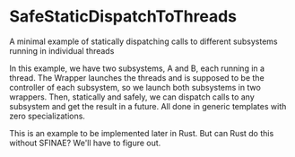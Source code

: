 # SafeStaticDispatchToThreads
A minimal example of statically dispatching calls to different subsystems running in individual threads

In this example, we have two subsystems, A and B, each running in a thread. The Wrapper launches the threads and is supposed to be the controller of each subsystem, so we launch both subsystems in two wrappers. Then, statically and safely, we can dispatch calls to any subsystem and get the result in a future. All done in generic templates with zero specializations.

This is an example to be implemented later in Rust. But can Rust do this without SFINAE? We'll have to figure out.
